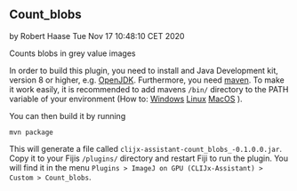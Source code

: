 ## Count_blobs
by Robert Haase
Tue Nov 17 10:48:10 CET 2020

Counts blobs in grey value images

In order to build this plugin, you need to install and Java Development kit, version 8 or higher, e.g. [OpenJDK](https://openjdk.java.net/).
Furthermore, you need [maven](https://maven.apache.org/). To make it work easily, it is recommended to add mavens `/bin/` 
directory to the PATH variable of your environment (How to: 
[Windows](https://answers.microsoft.com/en-us/windows/forum/windows_10-other_settings/adding-path-variable/97300613-20cb-4d85-8d0e-cc9d3549ba23)
[Linux](https://opensource.com/article/17/6/set-path-linux)
[MacOS](https://support.apple.com/guide/terminal/use-environment-variables-apd382cc5fa-4f58-4449-b20a-41c53c006f8f/mac)
).

You can then build it by running
```
mvn package
```

This will generate a file called `clijx-assistant-count_blobs_-0.1.0.0.jar`. 
Copy it to your Fijis `/plugins/` directory and restart Fiji to run the plugin. 
You will find it in the menu `Plugins > ImageJ on GPU (CLIJx-Assistant) > Custom > Count_blobs`.

